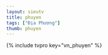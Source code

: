 ```yaml
---
layout: sieutv
title: phuyen
tags: ["Địa Phương"]
thumb: phuyen
---
```

{% include tvpro key="vn_phuyen" %}